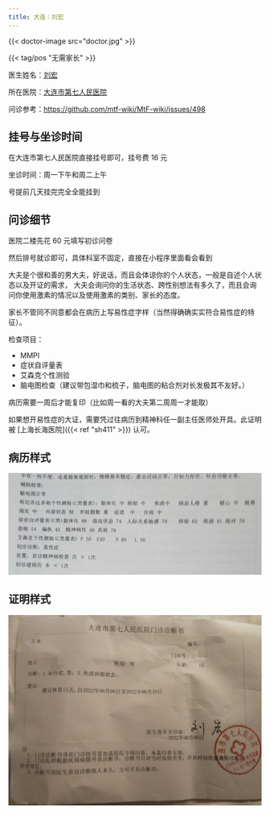 ```yaml
---
title: 大连｜刘宏
---
```


{{< doctor-image src="doctor.jpg" >}}

{{< tag/pos "无需家长" >}}

医生姓名：[刘宏](https://www.haodf.com/doctor/62704.html)

所在医院：[大连市第七人民医院](https://amap.com/place/B019B01AD1)

问诊参考：<https://github.com/mtf-wiki/MtF-wiki/issues/498>

## 挂号与坐诊时间

在大连市第七人民医院直接挂号即可，挂号费 16 元

坐诊时间：周一下午和周二上午

号提前几天挂完完全全能挂到

## 问诊细节

医院二楼先花 60 元填写初诊问卷

然后排号就诊即可，具体科室不固定，直接在小程序里面看会看到

大夫是个很和善的男大夫，好说话，而且会体谅你的个人状态，一般是自述个人状态以及开证的需求，
大夫会询问你的生活状态、跨性别想法有多久了，而且会询问你使用激素的情况以及使用激素的类别、家长的态度。

家长不管同不同意都会在病历上写易性症字样（当然得确确实实符合易性症的特征）。

检查项目：

- MMPI
- 症状自评量表
- 艾森克个性测验
- 脑电图检查（建议带包湿巾和梳子，脑电图的粘合剂对长发极其不友好。）

病历需要一周后才能复印（比如周一看的大夫第二周周一才能取）

如果想开易性症的大证，需要凭过往病历到精神科任一副主任医师处开具。此证明被 [上海长海医院]({{< ref "sh411" >}}) 认可。

## 病历样式

![病历](bingli.png)

## 证明样式

![证明](certificate.jpg)
